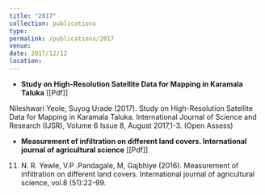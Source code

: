 ```yaml
---
title: "2017"
collection: publications
type: 
permalink: /publications/2017
venue:
date: 2017/12/12
location: 
---
```


- **Study on High-Resolution Satellite Data for Mapping in Karamala Taluka** [[Pdf]]
    
Nileshwari Yeole, Suyog Urade (2017). Study on High-Resolution Satellite Data for Mapping in Karamala Taluka. International Journal of Science and Research (IJSR), Volume 6 Issue 8, August 2017,1-3. (Open Assess)


- **Measurement of infiltration on different land covers. International journal of agricultural science** [[Pdf]]
    
11.	N. R. Yewle, V.P .Pandagale, M, Gajbhiye (2016). Measurement of infiltration on different land covers. International journal of agricultural science, vol.8 (51):22-99. 

    
    
